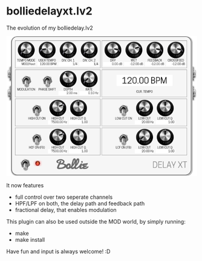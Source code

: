 # bolliedelayxt.lv2

The evolution of my bolliedelay.lv2

![screenshot](https://github.com/MrBollie/bolliedelayxt.lv2/blob/lfotable/modgui/screenshot-bolliedelayxt.png?raw=true)

It now features 
- full control over two seperate channels
- HPF/LPF on both, the delay path and feedback path
- fractional delay, that enables modulation

This plugin can also be used outside the MOD world, by simply running:
- make
- make install

Have fun and input is always welcome! :D
